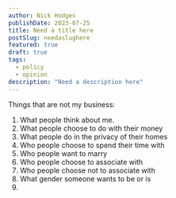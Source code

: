 ```yaml
---
author: Nick Hodges
publishDate: 2023-07-25
title: Need a title here
postSlug: needaslughere
featured: true
draft: true
tags:
  - policy
  - opinion
description: "Need a description here"
---
```


Things that are not my business:

1. What people think about me.
2. What people choose to do with their money
3. What people do in the privacy of their homes
4. Who people choose to spend their time with
5. Who people want to marry
6. Who people choose to associate with
7. Who people choose not to associate with
8. What gender someone wants to be or is
9.
